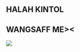 
## HALAH KINTOL


## WANGSAFF ME><


<p><a href="https://wa.me/6283876159184?text=hallo+abang+ganten><g"> <img src="https://i.postimg.cc/sVJMVpR7/Remini20211108215957883.jpg" /></a></p>
